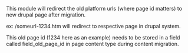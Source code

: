 This module will redirect the old platform urls (where page id matters) to new 
drupal page after migration. 

ex: <old-platform>/someurl-1234.htm will redirect to respective page in drupal
system.

This old page id (1234 here as an example) needs to be stored in a field called 
field_old_page_id in page content type during content migration.
